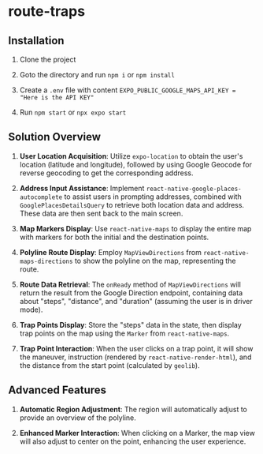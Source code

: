 # route-traps


## Installation

1. Clone the project

2. Goto the directory and run `npm i` or `npm install`

3. Create a `.env` file with content `EXPO_PUBLIC_GOOGLE_MAPS_API_KEY = "Here is the API KEY"`

4. Run `npm start` or `npx expo start`

  

## Solution Overview

1. **User Location Acquisition**: Utilize `expo-location` to obtain the user's location (latitude and longitude), followed by using Google Geocode for reverse geocoding to get the corresponding address.

2. **Address Input Assistance**: Implement `react-native-google-places-autocomplete` to assist users in prompting addresses, combined with `GooglePlacesDetailsQuery` to retrieve both location data and address. These data are then sent back to the main screen.

3. **Map Markers Display**: Use `react-native-maps` to display the entire map with markers for both the initial and the destination points.

4. **Polyline Route Display**: Employ `MapViewDirections` from `react-native-maps-directions` to show the polyline on the map, representing the route.

5. **Route Data Retrieval**: The `onReady` method of `MapViewDirections` will return the result from the Google Direction endpoint, containing data about "steps", "distance", and "duration" (assuming the user is in driver mode).

6. **Trap Points Display**: Store the "steps" data in the state, then display trap points on the map using the `Marker` from `react-native-maps`.

7. **Trap Point Interaction**: When the user clicks on a trap point, it will show the maneuver, instruction (rendered by `react-native-render-html`), and the distance from the start point (calculated by `geolib`).

## Advanced Features

1. **Automatic Region Adjustment**: The region will automatically adjust to provide an overview of the polyline.

2. **Enhanced Marker Interaction**: When clicking on a Marker, the map view will also adjust to center on the point, enhancing the user experience.

